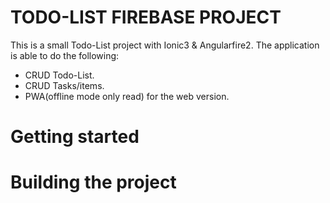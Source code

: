# TODO-LIST FIREBASE PROJECT
This is a small Todo-List project with Ionic3 & Angularfire2.
The application is able to do the following:
- CRUD Todo-List.
- CRUD Tasks/items.
- PWA(offline mode only read) for the web version.

# Getting started

# Building the project
